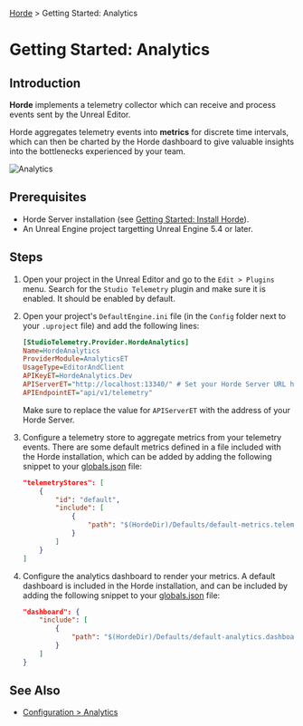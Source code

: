[Horde](../../README.md) > Getting Started: Analytics

# Getting Started: Analytics

## Introduction

**Horde** implements a telemetry collector which can receive
and process events sent by the Unreal Editor.

Horde aggregates telemetry events into **metrics** for discrete time intervals, which can then be charted by the Horde
dashboard to give valuable insights into the bottlenecks experienced by your team.

![Analytics](../Images/Analytics-Main.png)

## Prerequisites

* Horde Server installation (see [Getting Started: Install Horde](InstallHorde.md)).
* An Unreal Engine project targetting Unreal Engine 5.4 or later.

## Steps

1. Open your project in the Unreal Editor and go to the `Edit > Plugins` menu. Search for the `Studio Telemetry` plugin and
make sure it is enabled. It should be enabled by default.
2. Open your project's `DefaultEngine.ini` file (in the `Config` folder next to your `.uproject` file) and add
the following lines:

    ```ini
    [StudioTelemetry.Provider.HordeAnalytics]
    Name=HordeAnalytics
    ProviderModule=AnalyticsET
    UsageType=EditorAndClient
    APIKeyET=HordeAnalytics.Dev
    APIServerET="http://localhost:13340/" # Set your Horde Server URL here
    APIEndpointET="api/v1/telemetry"
    ```

    Make sure to replace the value for `APIServerET` with the address of your Horde Server.

3. Configure a telemetry store to aggregate metrics from your
   telemetry events. There are some default metrics defined in a file included
   with the Horde installation, which can be added by adding the following snippet to your
   [globals.json](../Config/Orientation.md) file:

    ```json
    "telemetryStores": [
        {
            "id": "default",
            "include": [
                {
                    "path": "$(HordeDir)/Defaults/default-metrics.telemetry.json"
                }
            ]
        }
    ]
    ```

4. Configure the analytics dashboard to render your metrics. A default dashboard is included in the Horde installation, and
can be included by adding the following snippet to your [globals.json](../Config/Orientation.md) file:

    ```json
    "dashboard": {
        "include": [
            {
                "path": "$(HordeDir)/Defaults/default-analytics.dashboard.json"
            }
        ]
    }
    ```

## See Also

* [Configuration > Analytics](../Config/Analytics.md)

